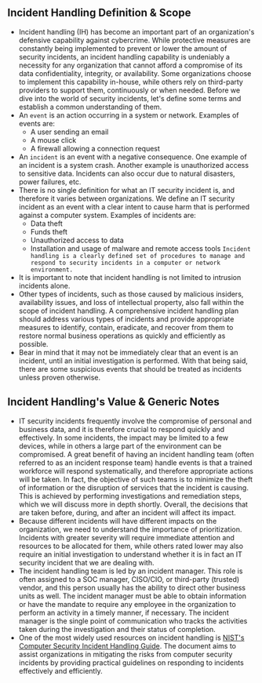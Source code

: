## Incident Handling Definition & Scope
- Incident handling (IH) has become an important part of an organization's defensive capability against cybercrime. While protective measures are constantly being implemented to prevent or lower the amount of security incidents, an incident handling capability is undeniably a necessity for any organization that cannot afford a compromise of its data confidentiality, integrity, or availability. Some organizations choose to implement this capability in-house, while others rely on third-party providers to support them, continuously or when needed. Before we dive into the world of security incidents, let's define some terms and establish a common understanding of them.
- An `event` is an action occurring in a system or network. Examples of events are:
	- A user sending an email
	- A mouse click
	- A firewall allowing a connection request
- An `incident` is an event with a negative consequence. One example of an incident is a system crash. Another example is unauthorized access to sensitive data. Incidents can also occur due to natural disasters, power failures, etc.
- There is no single definition for what an IT security incident is, and therefore it varies between organizations. We define an IT security incident as an event with a clear intent to cause harm that is performed against a computer system. Examples of incidents are:
	- Data theft
	- Funds theft
	- Unauthorized access to data
	- Installation and usage of malware and remote access tools
`Incident handling is a clearly defined set of procedures to manage and respond to security incidents in a computer or network environment.`
- It is important to note that incident handling is not limited to intrusion incidents alone.
- Other types of incidents, such as those caused by malicious insiders, availability issues, and loss of intellectual property, also fall within the scope of incident handling. A comprehensive incident handling plan should address various types of incidents and provide appropriate measures to identify, contain, eradicate, and recover from them to restore normal business operations as quickly and efficiently as possible.
- Bear in mind that it may not be immediately clear that an event is an incident, until an initial investigation is performed. With that being said, there are some suspicious events that should be treated as incidents unless proven otherwise.



## Incident Handling's Value & Generic Notes
- IT security incidents frequently involve the compromise of personal and business data, and it is therefore crucial to respond quickly and effectively. In some incidents, the impact may be limited to a few devices, while in others a large part of the environment can be compromised. A great benefit of having an incident handling team (often referred to as an incident response team) handle events is that a trained workforce will respond systematically, and therefore appropriate actions will be taken. In fact, the objective of such teams is to minimize the theft of information or the disruption of services that the incident is causing. This is achieved by performing investigations and remediation steps, which we will discuss more in depth shortly. Overall, the decisions that are taken before, during, and after an incident will affect its impact.
- Because different incidents will have different impacts on the organization, we need to understand the importance of prioritization. Incidents with greater severity will require immediate attention and resources to be allocated for them, while others rated lower may also require an initial investigation to understand whether it is in fact an IT security incident that we are dealing with.
- The incident handling team is led by an incident manager. This role is often assigned to a SOC manager, CISO/CIO, or third-party (trusted) vendor, and this person usually has the ability to direct other business units as well. The incident manager must be able to obtain information or have the mandate to require any employee in the organization to perform an activity in a timely manner, if necessary. The incident manager is the single point of communication who tracks the activities taken during the investigation and their status of completion.
- One of the most widely used resources on incident handling is [NIST's Computer Security Incident Handling Guide](https://nvlpubs.nist.gov/nistpubs/SpecialPublications/NIST.SP.800-61r2.pdf). The document aims to assist organizations in mitigating the risks from computer security incidents by providing practical guidelines on responding to incidents effectively and efficiently.